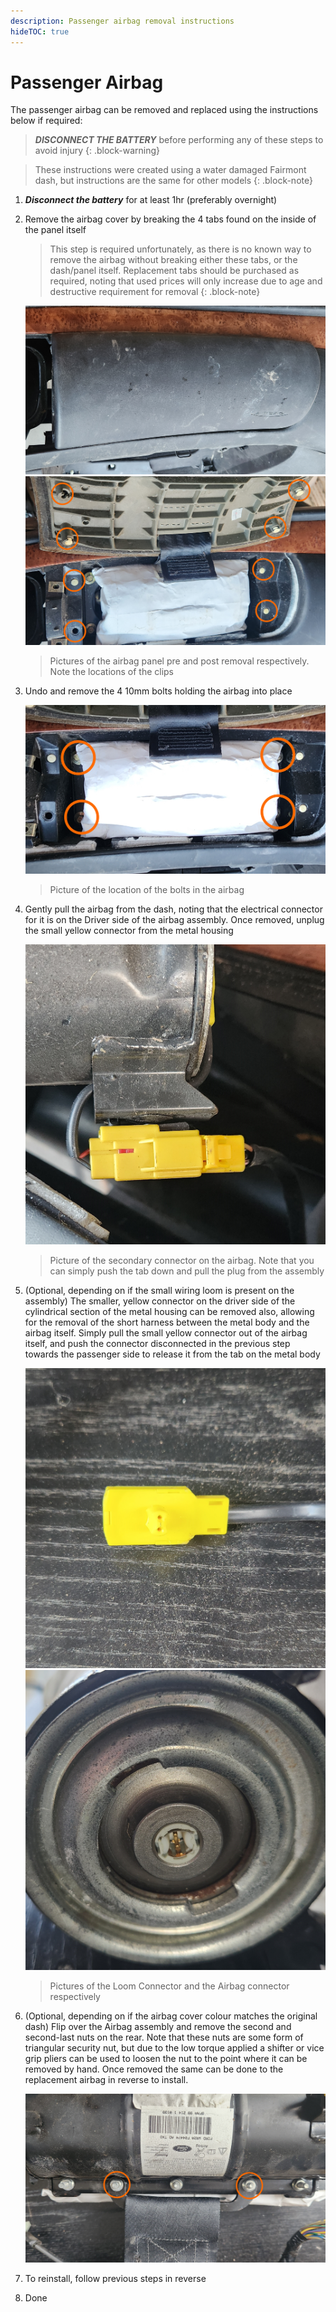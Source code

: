 ```yaml
---
description: Passenger airbag removal instructions
hideTOC: true
---
```


# Passenger Airbag

The passenger airbag can be removed and replaced using the instructions below if required:

> ***DISCONNECT THE BATTERY*** before performing any of these steps to avoid injury
{: .block-warning}

> These instructions were created using a water damaged Fairmont dash, but instructions are the same for other models
{: .block-note}

1. ***Disconnect the battery*** for at least 1hr (preferably overnight)
1. Remove the airbag cover by breaking the 4 tabs found on the inside of the panel itself

    > This step is required unfortunately, as there is no known way to remove the airbag without breaking either these tabs, or the dash/panel itself. Replacement tabs should be purchased as required, noting that used prices will only increase due to age and destructive requirement for removal
    {: .block-note}

    ![Airbag Panel Pre-Removal](./airbag-panel-pre-removal.jpg)
    ![Airbag Panel Removed](./airbag-panel-removed.jpg)

    > Pictures of the airbag panel pre and post removal respectively. Note the locations of the clips

1. Undo and remove the 4 10mm bolts holding the airbag into place

    ![Airbag Bolt Locations](./airbag-bolts.jpg)

    > Picture of the location of the bolts in the airbag

1. Gently pull the airbag from the dash, noting that the electrical connector for it is on the Driver side of the airbag assembly. Once removed, unplug the small yellow connector from the metal housing

    ![Airbag Secondary Connector](./airbag-secondary-connector.jpg)

    > Picture of the secondary connector on the airbag. Note that you can simply push the tab down and pull the plug from the assembly

1. (Optional, depending on if the small wiring loom is present on the assembly) The smaller, yellow connector on the driver side of the cylindrical section of the metal housing can be removed also, allowing for the removal of the short harness between the metal body and the airbag itself. Simply pull the small yellow connector out of the airbag itself, and push the connector disconnected in the previous step towards the passenger side to release it from the tab on the metal body

    ![Airbag Primary Connector](./airbag-primary-connector.jpg)
    ![Airbag Primary Connector - Plug on Assembly](./airbag-primary-connector-insert.jpg)

    > Pictures of the Loom Connector and the Airbag connector respectively

1. (Optional, depending on if the airbag cover colour matches the original dash) Flip over the Airbag assembly and remove the second and second-last nuts on the rear. Note that these nuts are some form of triangular security nut, but due to the low torque applied a shifter or vice grip pliers can be used to loosen the nut to the point where it can be removed by hand. Once removed the same can be done to the replacement airbag in reverse to install.

    ![Airbag Rear Nuts](./airbag-lash-nuts.jpg)

1. To reinstall, follow previous steps in reverse

1. Done